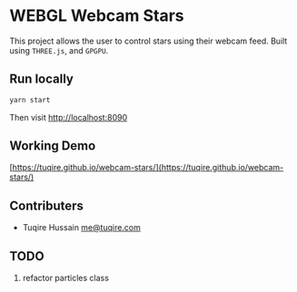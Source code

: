 # WEBGL Webcam Stars

This project allows the user to control stars using their webcam feed. Built using `THREE.js`, and `GPGPU`.

## Run locally

```bash
yarn start
```

Then visit [http://localhost:8090](http://localhost:8090)

## Working Demo

[https://tuqire.github.io/webcam-stars/](https://tuqire.github.io/webcam-stars/)

## Contributers

* Tuqire Hussain <me@tuqire.com>

## TODO

1. refactor particles class
